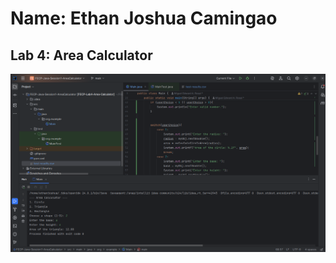 # Name: Ethan Joshua Camingao
## Lab 4: Area Calculator

<img src="https://github.com/ethan-josh/FECP-Java-Session1-AreaCalculator/blob/main/screenshot4.png"/>
